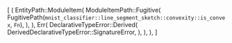 [
    (
        EntityPath::ModuleItem(
            ModuleItemPath::Fugitive(
                FugitivePath(`mnist_classifier::line_segment_sketch::convexity::is_convex`, `Fn`),
            ),
        ),
        Err(
            DeclarativeTypeError::Derived(
                DerivedDeclarativeTypeError::SignatureError,
            ),
        ),
    ),
]